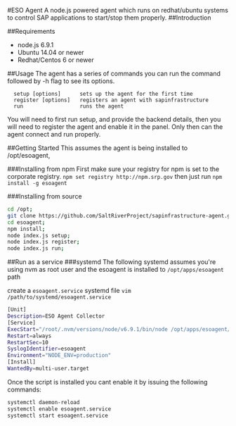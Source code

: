 #ESO Agent
A node.js powered agent which runs on redhat/ubuntu systems to control SAP applications to start/stop them properly.
##Introduction

##Requirements
* node.js 6.9.1
* Ubuntu 14.04 or newer
* Redhat/Centos 6 or newer


##Usage
The agent has a series of commands you can run the command followed by -h flag to see its options.

```
  setup [options]      sets up the agent for the first time
  register [options]   registers an agent with sapinfrastructure
  run                  runs the agent
```

You will need to first run setup, and provide the backend details, then you will need to register the agent and enable it in the panel. Only then can the agent connect and run properly.

##Getting Started
This assumes the agent is being installed to /opt/esoagent,

###Installing from npm
First make sure your registry for npm is set to the corporate registry. `npm set registry http://npm.srp.gov` then just run `npm install -g esoagent`

###Installing from source
```bash
cd /opt;
git clone https://github.com/SaltRiverProject/sapinfrastructure-agent.git esoagent;
cd esoagent;
npm install;
node index.js setup;
node index.js register;
node index.js run;
```

##Run as a service
###systemd
The following systemd assumes you're using nvm as root user and the esoagent is installed to `/opt/apps/esoagent` path


create a `esoagent.service` systemd file
`vim /path/to/systemd/esoagent.service`

```bash
[Unit]
Description=ESO Agent Collector
[Service]
ExecStart="/root/.nvm/versions/node/v6.9.1/bin/node /opt/apps/esoagent/index.js run"
Restart=always
RestartSec=10
SyslogIdentifier=esoagent
Environment="NODE_ENV=production"
[Install]
WantedBy=multi-user.target
```

Once the script is installed you cant enable it by issuing the following commands:

```bash
systemctl daemon-reload
systemctl enable esoagent.service
systemctl start esoagent.service
```
